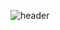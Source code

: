 ![header](https://capsule-render.vercel.app/api?type=waving&color=000000&height=300&section=header&text=Welcome%20to%20XYLO's%20world.&fontSize=50&fontColor=B8860B)

<!--
**dlwnstlr1010/dlwnstlr1010** is a ✨ _special_ ✨ repository because its `README.md` (this file) appears on your GitHub profile.

Here are some ideas to get you started:

- 🔭 I’m currently working on ...
- 🌱 I’m currently learning ...
- 👯 I’m looking to collaborate on ...
- 🤔 I’m looking for help with ...
- 💬 Ask me about ...
- 📫 How to reach me: ...
- 😄 Pronouns: ...
- ⚡ Fun fact: ...
-->
